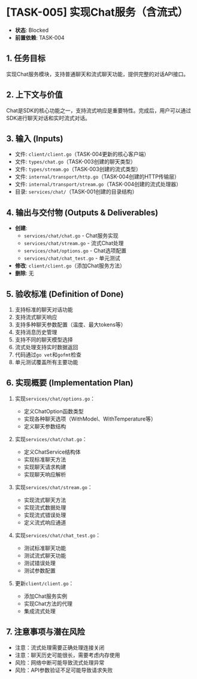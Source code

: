 # [TASK-005] 实现Chat服务（含流式）

- **状态**: Blocked
- **前置依赖**: TASK-004

## 1. 任务目标
实现Chat服务模块，支持普通聊天和流式聊天功能，提供完整的对话API接口。

## 2. 上下文与价值
Chat是SDK的核心功能之一，支持流式响应是重要特性。完成后，用户可以通过SDK进行聊天对话和实时流式对话。

## 3. 输入 (Inputs)
- 文件: `client/client.go`（TASK-004更新的核心客户端）
- 文件: `types/chat.go`（TASK-003创建的聊天类型）
- 文件: `types/stream.go`（TASK-003创建的流式类型）
- 文件: `internal/transport/http.go`（TASK-004创建的HTTP传输层）
- 文件: `internal/transport/stream.go`（TASK-004创建的流式处理器）
- 目录: `services/chat/`（TASK-001创建的目录结构）

## 4. 输出与交付物 (Outputs & Deliverables)
- **创建**: 
  - `services/chat/chat.go` - Chat服务实现
  - `services/chat/stream.go` - 流式Chat处理
  - `services/chat/options.go` - Chat选项配置
  - `services/chat/chat_test.go` - 单元测试
- **修改**: `client/client.go`（添加Chat服务方法）
- **删除**: 无

## 5. 验收标准 (Definition of Done)
1. 支持标准的聊天对话功能
2. 支持流式聊天响应
3. 支持多种聊天参数配置（温度、最大tokens等）
4. 支持消息历史管理
5. 支持不同的聊天模型选择
6. 流式处理支持实时数据返回
7. 代码通过`go vet`和`gofmt`检查
8. 单元测试覆盖所有主要功能

## 6. 实现概要 (Implementation Plan)
1. 实现`services/chat/options.go`：
   - 定义ChatOption函数类型
   - 实现各种聊天选项（WithModel、WithTemperature等）
   - 定义聊天参数结构

2. 实现`services/chat/chat.go`：
   - 定义ChatService结构体
   - 实现标准聊天方法
   - 实现聊天请求构建
   - 实现聊天响应解析

3. 实现`services/chat/stream.go`：
   - 实现流式聊天方法
   - 实现流式数据处理
   - 实现流式错误处理
   - 定义流式响应通道

4. 实现`services/chat/chat_test.go`：
   - 测试标准聊天功能
   - 测试流式聊天功能
   - 测试错误处理
   - 测试参数配置

5. 更新`client/client.go`：
   - 添加Chat服务实例
   - 实现Chat方法的代理
   - 集成流式处理

## 7. 注意事项与潜在风险
- 注意：流式处理需要正确处理连接关闭
- 注意：聊天历史可能很长，需要考虑内存使用
- 风险：网络中断可能导致流式处理异常
- 风险：API参数验证不足可能导致请求失败 